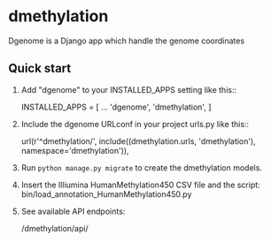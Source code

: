 
# dmethylation

Dgenome is a Django app which handle the genome coordinates 

Quick start
-----------

1. Add "dgenome" to your INSTALLED_APPS setting like this::

    INSTALLED_APPS = [
        ...
        'dgenome',
        'dmethylation',
    ]

2. Include the dgenome URLconf in your project urls.py like this::

    url(r'^dmethylation/', include((dmethylation.urls, 'dmethylation'), namespace='dmethylation')),

3. Run `python manage.py migrate` to create the dmethylation models.

4. Insert the Illiumina HumanMethylation450 CSV file and the script: bin/load_annotation_HumanMethylation450.py

5. See available API endpoints:

   /dmethylation/api/

